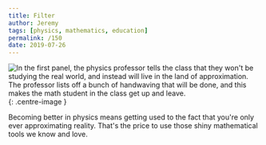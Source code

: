 ```yaml
---
title: Filter
author: Jeremy
tags: [physics, mathematics, education]
permalink: /150
date: 2019-07-26
---
```


![In the first panel, the physics professor tells the class that they won't be studying the real world, and instead will live in the land of approximation. The professor lists off a bunch of handwaving that will be done, and this makes the math student in the class get up and leave.](https://res.cloudinary.com/dh3hm8pb7/image/upload/c_scale,q_auto:best/v1535842782/Handwaving/Published/Filter.png){: .centre-image }

Becoming better in physics means getting used to the fact that you're only ever approximating reality. That's the price to use those shiny mathematical tools we know and love.
